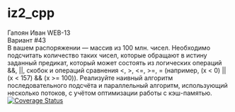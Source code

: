 # iz2_cpp
Гапоян Иван WEB-13  
Вариант #43  
В вашем распоряжении — массив из 100 млн. чисел. Необходимо подсчитать количество таких чисел, которые обращают в истину заданный предикат, который может состоять из логических операций &&, ||, скобок и операций сравнения <, >, <=, >=, = (например, (x < 0) || (x < 157) && (x >= 100)). Реализуйте наивный алгоритм последовательного подсчёта и параллельный алгоритм, использующий несколько потоков, с учётом оптимизации работы с кэш-памятью.
[![Coverage Status](https://coveralls.io/repos/github/Loen15/iz2_cpp/badge.svg?branch=main)](https://coveralls.io/github/Loen15/iz2_cpp?branch=main)
